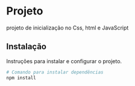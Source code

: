 #  Projeto

projeto de inicialização no Css, html e JavaScript

## Instalação

Instruções para instalar e configurar o projeto.

```bash
# Comando para instalar dependências
npm install
